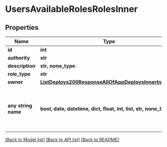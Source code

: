 # UsersAvailableRolesRolesInner


## Properties
Name | Type | Description | Notes
------------ | ------------- | ------------- | -------------
**id** | **int** |  | [optional] 
**authority** | **str** |  | [optional] 
**description** | **str, none_type** |  | [optional] 
**role_type** | **str** |  | [optional] 
**owner** | [**ListDeploys200ResponseAllOfAppDeploysInnerInstance**](ListDeploys200ResponseAllOfAppDeploysInnerInstance.md) |  | [optional] 
**any string name** | **bool, date, datetime, dict, float, int, list, str, none_type** | any string name can be used but the value must be the correct type | [optional]

[[Back to Model list]](../README.md#documentation-for-models) [[Back to API list]](../README.md#documentation-for-api-endpoints) [[Back to README]](../README.md)


